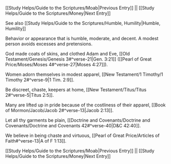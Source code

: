 [[Study Helps/Guide to the Scriptures/Moab|Previous Entry]]  ||  [[Study Helps/Guide to the Scriptures/Money|Next Entry]]

 See also [[Study Helps/Guide to the Scriptures/Humble, Humility|Humble, Humility]]

 Behavior or appearance that is humble, moderate, and decent. A modest person avoids excesses and pretensions.

 God made coats of skins, and clothed Adam and Eve, [[Old Testament/Genesis/Genesis 3#^verse-21|Gen. 3:21]] ([[Pearl of Great Price/Moses/Moses 4#^verse-27|Moses 4:27]]).

 Women adorn themselves in modest apparel, [[New Testament/1 Timothy/1 Timothy 2#^verse-9|1 Tim. 2:9]].

 Be discreet, chaste, keepers at home, [[New Testament/Titus/Titus 2#^verse-5|Titus 2:5]].

 Many are lifted up in pride because of the costliness of their apparel, [[Book of Mormon/Jacob/Jacob 2#^verse-13|Jacob 2:13]].

 Let all thy garments be plain, [[Doctrine and Covenants/Doctrine and Covenants/Doctrine and Covenants 42#^verse-40|D&C 42:40]].

 We believe in being chaste and virtuous, [[Pearl of Great Price/Articles of Faith#^verse-13|A of F 1:13]].

[[Study Helps/Guide to the Scriptures/Moab|Previous Entry]]  ||  [[Study Helps/Guide to the Scriptures/Money|Next Entry]]